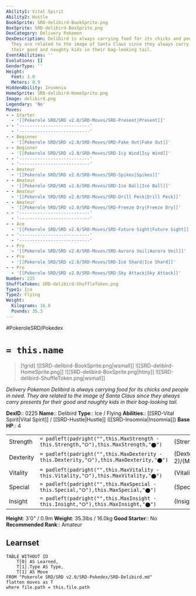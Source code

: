 ```yaml
---
Ability1: Vital Spirit
Ability2: Hustle
BookSprite: SRD-delibird-BookSprite.png
BoxSprite: SRD-delibird-BoxSprite.png
DexCategory: Delivery Pokemon
DexDescription: Delibird is always carrying food for its chicks and people in need.
  They are related to the image of Santa Claus since they always carry presents for
  their good and naughty kids in their bag-looking tail.
EventAbilities: ''
Evolutions: []
GenderType: ''
Height:
  Feet: 3.0
  Meters: 0.9
HiddenAbility: Insomnia
HomeSprite: SRD-delibird-HomeSprite.png
Image: delibird.png
Legendary: 'No'
Moves:
- - Starter
  - '[[Pokerole SRD/SRD v2.0/SRD-Moves/SRD-Present|Present]]'
- - '---------------------------'
  - '---------------------------'
- - Beginner
  - '[[Pokerole SRD/SRD v2.0/SRD-Moves/SRD-Fake Out|Fake Out]]'
- - Beginner
  - '[[Pokerole SRD/SRD v2.0/SRD-Moves/SRD-Icy Wind|Icy Wind]]'
- - '---------------------------'
  - '---------------------------'
- - Amateur
  - '[[Pokerole SRD/SRD v2.0/SRD-Moves/SRD-Spikes|Spikes]]'
- - Amateur
  - '[[Pokerole SRD/SRD v2.0/SRD-Moves/SRD-Ice Ball|Ice Ball]]'
- - Amateur
  - '[[Pokerole SRD/SRD v2.0/SRD-Moves/SRD-Drill Peck|Drill Peck]]'
- - Amateur
  - '[[Pokerole SRD/SRD v2.0/SRD-Moves/SRD-Freeze Dry|Freeze Dry]]'
- - '---------------------------'
  - '---------------------------'
- - Ace
  - '[[Pokerole SRD/SRD v2.0/SRD-Moves/SRD-Future Sight|Future Sight]]'
- - '---------------------------'
  - '---------------------------'
- - Pro
  - '[[Pokerole SRD/SRD v2.0/SRD-Moves/SRD-Aurora Veil|Aurora Veil]]'
- - Pro
  - '[[Pokerole SRD/SRD v2.0/SRD-Moves/SRD-Ice Shard|Ice Shard]]'
- - Pro
  - '[[Pokerole SRD/SRD v2.0/SRD-Moves/SRD-Sky Attack|Sky Attack]]'
Number: 225
ShuffleToken: SRD-delibird-ShuffleToken.png
Type1: Ice
Type2: Flying
Weight:
  Kilograms: 16.0
  Pounds: 35.3
---
```


#PokeroleSRD/Pokedex

# `= this.name`

> [!grid]
> ![[SRD-delibird-BookSprite.png|wsmall]]
> ![[SRD-delibird-HomeSprite.png]]
> ![[SRD-delibird-BoxSprite.png|htiny]]
> ![[SRD-delibird-ShuffleToken.png|wsmall]]


*Delivery Pokemon*
*Delibird is always carrying food for its chicks and people in need. They are related to the image of Santa Claus since they always carry presents for their good and naughty kids in their bag-looking tail.*

**DexID**:: 0225
**Name**:: Delibird
**Type**:: Ice / Flying
**Abilities**:: [[SRD-Vital Spirit|Vital Spirit]] / [[SRD-Hustle|Hustle]] ([[SRD-Insomnia|Insomnia]])
**Base HP**:: 4

|           |                                                                                        |                                          |
| --------- | -------------------------------------------------------------------------------------- | ---------------------------------------- |
| Strength  | `= padleft(padright("",this.MaxStrength - this.Strength,"⭘"),this.MaxStrength,"⬤")`    | (Strength::2)/(MaxStrength::4)   |
| Dexterity | `= padleft(padright("",this.MaxDexterity - this.Dexterity,"⭘"),this.MaxDexterity,"⬤")` | (Dexterity:: 2)/(MaxDexterity::5) |
| Vitality  | `= padleft(padright("",this.MaxVitality - this.Vitality,"⭘"),this.MaxVitality,"⬤")`    | (Vitality::2)/(MaxVitality::4)   |
| Special   | `= padleft(padright("",this.MaxSpecial - this.Special,"⭘"),this.MaxSpecial,"⬤")`       | (Special::2)/(MaxSpecial::4)     |
| Insight   | `= padleft(padright("",this.MaxInsight - this.Insight,"⭘"),this.MaxInsight,"⬤")`       | (Insight::2)/(MaxInsight::4)     |

**Height**: 3'0" / 0.9m
**Weight**: 35.3lbs / 16.0kg
**Good Starter**:: No
**Recommended Rank**:: Amateur

## Learnset

```dataview
TABLE WITHOUT ID
    T[0] AS Learned,
    T[1].Type AS Type,
    T[1] AS Move
FROM "Pokerole SRD/SRD v2.0/SRD-Pokedex/SRD-Delibird.md"
flatten moves as T
where file.path = this.file.path
```
